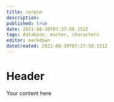 ```yaml
---
title: corpse
description: 
published: true
date: 2021-08-30T07:37:50.151Z
tags: database, master, characters
editor: markdown
dateCreated: 2021-08-30T07:37:50.151Z
---
```


# Header
Your content here